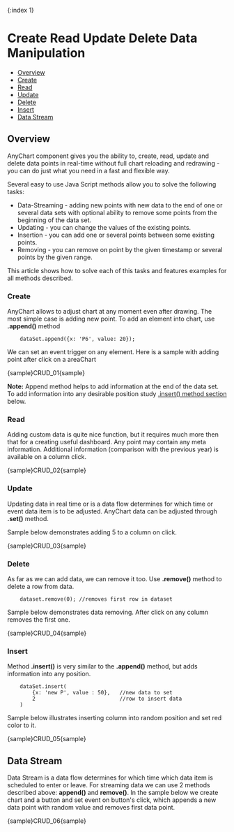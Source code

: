 {:index 1}
# Create Read Update Delete Data Manipulation

* [Overview](#overview)
 * [Create](#create)
 * [Read](#read)
 * [Update](#update)
 * [Delete](#delete)
 * [Insert](#insert)
* [Data Stream](#data_stream)

## Overview

AnyChart component gives you the ability to, create, read, update and delete data points in real-time without full 
chart reloading and redrawing - you can do just what you need in a fast and flexible way.
  
  
Several easy to use Java Script methods allow you to solve the following tasks:
  
  
 * Data-Streaming - adding new points with new data to the end of one or several data sets with optional ability to 
 remove some points from the beginning of the data set. 
 * Updating - you can change the values of the existing points.
 * Insertion - you can add one or several points between some existing points.
 * Removing - you can remove on point by the given timestamp or several points by the given range.
  
  
This article shows how to solve each of this tasks and features examples for all methods described.

### Create

AnyChart allows to adjust chart at any moment even after drawing. The most simple case is adding new point. To add
 an element into chart, use **.append()** method

```
    dataSet.append({x: 'P6', value: 20});
```

We can set an event trigger on any element. Here is a sample with adding point after click on a areaChart

{sample}CRUD\_01{sample}

**Note:**
Append method helps to add information at the end of the data set. To add information into any desirable position study
 [.insert() method section](#insert) below.

### Read

Adding custom data is quite nice function, but it requires much more then that for a creating useful dashboard. Any 
point may contain any meta information. Additional information (comparison with the previous year) is available on a 
column click.

{sample}CRUD\_02{sample}

### Update

Updating data in real time or is a data flow determines for which time or event data item is to be adjusted. AnyChart
 data can be adjusted through **.set()** method. 
  
  
Sample below demonstrates adding 5 to a column on click.

{sample}CRUD\_03{sample}

### Delete

As far as we can add data, we can remove it too. Use **.remove()** method to delete a row from data.

```
    dataset.remove(0); //removes first row in dataset
```

Sample below demonstrates data removing. After click on any column removes the first one. 

{sample}CRUD\_04{sample}

### Insert

Method **.insert()** is very similar to the **.append()** method, but adds information into any position. 

```
    dataSet.insert(
        {x: 'new P', value : 50},   //new data to set
        2                           //row to insert data
    )
```

Sample below illustrates inserting column into random position and set red color to it.

{sample}CRUD\_05{sample}

## Data Stream

Data Stream is a data flow determines for which time which data item is scheduled to enter or leave. For streaming 
data we can use 2 methods described above: **append()** and **remove()**. In the sample below we create chart and a 
button and set event on button's click, which appends a new data point with random value and removes first data 
point.

{sample}CRUD\_06{sample}
 